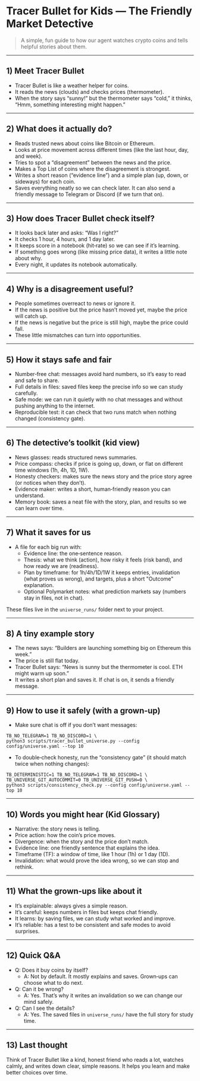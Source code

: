 # Tracer Bullet for Kids — The Friendly Market Detective

> A simple, fun guide to how our agent watches crypto coins and tells helpful stories about them.

---

## 1) Meet Tracer Bullet
- Tracer Bullet is like a weather helper for coins.
- It reads the news (clouds) and checks prices (thermometer).
- When the story says “sunny!” but the thermometer says “cold,” it thinks, “Hmm, something interesting might happen.”

---

## 2) What does it actually do?
- Reads trusted news about coins like Bitcoin or Ethereum.
- Looks at price movement across different times (like the last hour, day, and week).
- Tries to spot a “disagreement” between the news and the price.
- Makes a Top List of coins where the disagreement is strongest.
- Writes a short reason (“evidence line”) and a simple plan (up, down, or sideways) for each coin.
- Saves everything neatly so we can check later. It can also send a friendly message to Telegram or Discord (if we turn that on).

---

## 3) How does Tracer Bullet check itself?
- It looks back later and asks: “Was I right?”
- It checks 1 hour, 4 hours, and 1 day later.
- It keeps score in a notebook (hit‑rate) so we can see if it’s learning.
- If something goes wrong (like missing price data), it writes a little note about why.
- Every night, it updates its notebook automatically.

---

## 4) Why is a disagreement useful?
- People sometimes overreact to news or ignore it.
- If the news is positive but the price hasn’t moved yet, maybe the price will catch up.
- If the news is negative but the price is still high, maybe the price could fall.
- These little mismatches can turn into opportunities.

---

## 5) How it stays safe and fair
- Number‑free chat: messages avoid hard numbers, so it’s easy to read and safe to share.
- Full details in files: saved files keep the precise info so we can study carefully.
- Safe mode: we can run it quietly with no chat messages and without pushing anything to the internet.
- Reproducible test: it can check that two runs match when nothing changed (consistency gate).

---

## 6) The detective’s toolkit (kid view)
- News glasses: reads structured news summaries.
- Price compass: checks if price is going up, down, or flat on different time windows (1h, 4h, 1D, 1W).
- Honesty checkers: makes sure the news story and the price story agree (or notices when they don’t).
- Evidence maker: writes a short, human‑friendly reason you can understand.
- Memory book: saves a neat file with the story, plan, and results so we can learn over time.

---

## 7) What it saves for us
- A file for each big run with:
  - Evidence line: the one‑sentence reason.
  - Thesis: what we think (action), how risky it feels (risk band), and how ready we are (readiness).
  - Plan by timeframe: for 1h/4h/1D/1W it keeps entries, invalidation (what proves us wrong), and targets, plus a short "Outcome" explanation.
  - Optional Polymarket notes: what prediction markets say (numbers stay in files, not in chat).

These files live in the `universe_runs/` folder next to your project.

---

## 8) A tiny example story
- The news says: “Builders are launching something big on Ethereum this week.”
- The price is still flat today.
- Tracer Bullet says: “News is sunny but the thermometer is cool. ETH might warm up soon.”
- It writes a short plan and saves it. If chat is on, it sends a friendly message.

---

## 9) How to use it safely (with a grown‑up)
- Make sure chat is off if you don’t want messages:
```
TB_NO_TELEGRAM=1 TB_NO_DISCORD=1 \
python3 scripts/tracer_bullet_universe.py --config config/universe.yaml --top 10
```
- To double‑check honesty, run the “consistency gate” (it should match twice when nothing changes):
```
TB_DETERMINISTIC=1 TB_NO_TELEGRAM=1 TB_NO_DISCORD=1 \
TB_UNIVERSE_GIT_AUTOCOMMIT=0 TB_UNIVERSE_GIT_PUSH=0 \
python3 scripts/consistency_check.py --config config/universe.yaml --top 10
```

---

## 10) Words you might hear (Kid Glossary)
- Narrative: the story news is telling.
- Price action: how the coin’s price moves.
- Divergence: when the story and the price don’t match.
- Evidence line: one friendly sentence that explains the idea.
- Timeframe (TF): a window of time, like 1 hour (1h) or 1 day (1D).
- Invalidation: what would prove the idea wrong, so we can stop and rethink.

---

## 11) What the grown‑ups like about it
- It’s explainable: always gives a simple reason.
- It’s careful: keeps numbers in files but keeps chat friendly.
- It learns: by saving files, we can study what worked and improve.
- It’s reliable: has a test to be consistent and safe modes to avoid surprises.

---

## 12) Quick Q&A
- Q: Does it buy coins by itself?
  - A: Not by default. It mostly explains and saves. Grown‑ups can choose what to do next.
- Q: Can it be wrong?
  - A: Yes. That’s why it writes an invalidation so we can change our mind safely.
- Q: Can I see the details?
  - A: Yes. The saved files in `universe_runs/` have the full story for study time.

---

## 13) Last thought
Think of Tracer Bullet like a kind, honest friend who reads a lot, watches calmly, and writes down clear, simple reasons. It helps you learn and make better choices over time.
